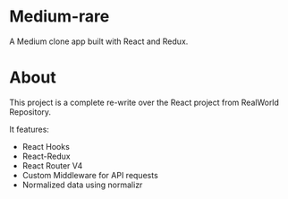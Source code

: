 # Medium-rare
A Medium clone app built with React and Redux.

# About
This project is a complete re-write over the React project from RealWorld Repository.

It features:
* React Hooks
* React-Redux
* React Router V4
* Custom Middleware for API requests
* Normalized data using normalizr
